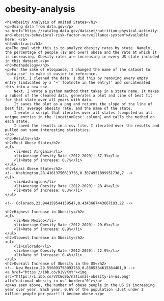 # obesity-analysis
    <h1>Obesity Analysis of United States</h1>
    <p>Using data from data.gov</p>
    <a href="https://catalog.data.gov/dataset/nutrition-physical-activity-and-obesity-behavioral-risk-factor-surveillance-system">Available here: </a>
    <h3>Abstract</h3>
    <p>The goal with this is to analyze obesity rates by state. Namely, the percentage of people (18 and over) obese and the rate at which it is increasing. Obesity rates are increasing in every US state included in this dataset.</p>
    <h3>Methodology</h3>
    <p>For the sake of eloquance, I changed the name of the dataset to 'data.csv' to make it easier to reference. 
        First, I cleaned the data. I did this by removing every empty entry (indicated by a '~' footnote in the entry)' and concatenated this into a new csv.
        Next, I wrote a python method that takes in a state name. It makes a subset of the cleaned data, generates a plot and line of best fit for that state over all years with data.
        It saves the plot as a png and returns the slope of the line of best fit, average obesity rate, and the name of the state.
        I wrote a script that iterates over all states (computed as all unique entries in the 'LocationDesc' column) and calls the method on each state.
        I saved the results in a csv file. I iterated over the results and pulled out some interesting statistics.
    </p>
    <h3>Results</h3>
    <h2>Most Obese State</h2>
    <ul>
        <li>West Virginia</li>
        <li>Average Obesity Rate (2012-2020): 37.3%</li>
        <li>Rate of Increase: 0.7%</li>
    </ul>
    <h2>Least Obese State</h2>
    <!-- Washington,28.41613756613756,0.3074951899951738,7 -->
    <ul>
        <li>Washington</li>
        <li>Average Obesity Rate (2012-2020): 28.4%</li>
        <li>Rate of Increase: 0.3%</li>
    </ul>
    
    <!-- Colorado,22.944159544159547,0.4343667443667183,22 -->
    
    <h2>Highest Increase in Obesity</h2>
    <ul>
        <li>New Mexico</li>
        <li>Average Obesity Rate (2012-2020): 29.6%</li>
        <li>Rate of Increase: 0.9%</li>
    </ul>
    <h2>Slowest Increase in Obesity</h2>
    <ul>
        <li>Colorado</li>
        <li>Average Obesity Rate (2012-2020): 22.9%</li>
        <li>Rate of Increase: 0.4%</li>
    </ul>
    <h2>Overall Increase of Obesity in the US</h2>
    <!-- New Mexico,29.556093758093763,0.8805384615384401,9 -->
    <a href="https://ibb.co/b1vVKmY"><img src="https://i.ibb.co/VVCGq9b/national-obesity-in-us.png" alt="national-obesity-in-us" border="0"></a>
    <p>As seen above, the number of obese people in the US is increasing year over year. Each year, 0.6% of the population (Just under 2 million people per year!!!) become obese.</p>